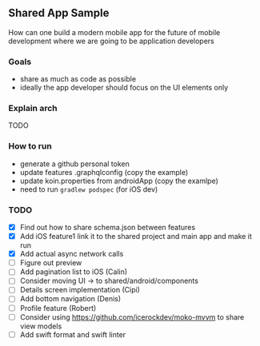 ## Shared App Sample

How can one build a modern mobile app for the future of mobile development where we are going to be application developers

### Goals

- share as much as code as possible
- ideally the app developer should focus on the UI elements only

### Explain arch
TODO

### How to run

- generate a github personal token
- update features .graphqlconfig (copy the example)
- update koin.properties from androidApp (copy the examlpe)
- need to run `gradlew podspec` (for iOS dev)

### TODO

- [x] Find out how to share schema.json between features
- [x] Add iOS feature1 link it to the shared project and main app and make it run
- [x] Add actual async network calls
- [ ] Figure out preview
- [ ] Add pagination list to iOS (Calin)
- [ ] Consider moving UI -> to shared/android/components
- [ ] Details screen implementation (Cipi)
- [ ] Add bottom navigation (Denis)
- [ ] Profile feature (Robert)
- [ ] Consider using https://github.com/icerockdev/moko-mvvm to share view models
- [ ] Add swift format and swift linter
